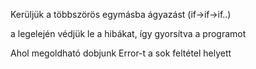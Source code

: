 Kerüljük a többszörös egymásba ágyazást (if->if->if..)

 a legelején védjük le a hibákat, így gyorsítva a programot

 Ahol megoldható dobjunk Error-t a sok feltétel helyett

 